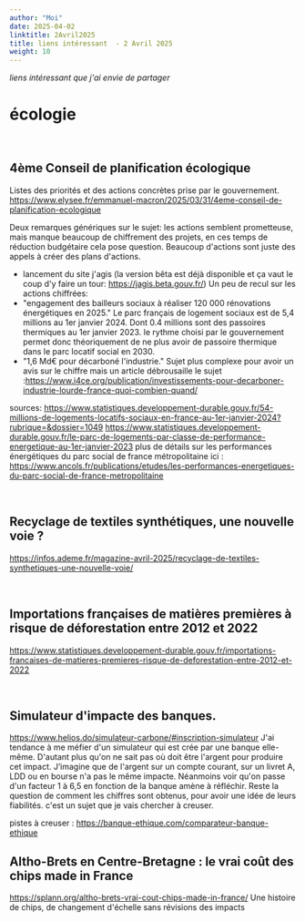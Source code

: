 ```yaml
---
author: "Moi"
date: 2025-04-02
linktitle: 2Avril2025
title: liens intéressant  - 2 Avril 2025
weight: 10
---
```


*liens intéressant que j'ai envie de partager*
<br>


# écologie 
<br>

## 4ème Conseil de planification écologique
Listes des priorités et des actions concrètes prise par le gouvernement. 
https://www.elysee.fr/emmanuel-macron/2025/03/31/4eme-conseil-de-planification-ecologique 

Deux remarques génériques sur le sujet: les actions semblent prometteuse, mais manque beaucoup de chiffrement des projets, en ces temps de réduction budgétaire cela pose question. 
Beaucoup d'actions sont juste des appels à créer des plans d'actions. 
* lancement du site j'agis (la version bêta est déjà disponible et ça vaut le coup d'y faire un tour:  https://jagis.beta.gouv.fr/) 
Un peu de recul sur les actions chiffrées: 
* "engagement des bailleurs sociaux à réaliser 120 000 rénovations énergétiques en 2025."  Le parc français de logement sociaux est de 5,4 millions au 1er janvier 2024. Dont 0.4 millions sont des passoires thermiques au 1er janvier 2023. le rythme choisi par le gouvernement permet donc théoriquement de ne plus avoir de passoire thermique dans le parc locatif social en 2030. 
* "1,6 Md€ pour décarboné l'industrie." Sujet plus complexe pour avoir un avis sur le chiffre mais un article débrousaille le sujet :https://www.i4ce.org/publication/investissements-pour-decarboner-industrie-lourde-france-quoi-combien-quand/

sources: 
https://www.statistiques.developpement-durable.gouv.fr/54-millions-de-logements-locatifs-sociaux-en-france-au-1er-janvier-2024?rubrique=&dossier=1049
https://www.statistiques.developpement-durable.gouv.fr/le-parc-de-logements-par-classe-de-performance-energetique-au-1er-janvier-2023
plus de détails sur les performances énergétiques du parc social de france métropolitaine ici : https://www.ancols.fr/publications/etudes/les-performances-energetiques-du-parc-social-de-france-metropolitaine

<br>


## Recyclage de textiles synthétiques, une nouvelle voie ?
https://infos.ademe.fr/magazine-avril-2025/recyclage-de-textiles-synthetiques-une-nouvelle-voie/


<br>

## Importations françaises de matières premières à risque de déforestation entre 2012 et 2022
https://www.statistiques.developpement-durable.gouv.fr/importations-francaises-de-matieres-premieres-risque-de-deforestation-entre-2012-et-2022

<br>

## Simulateur d'impacte des banques. 
https://www.helios.do/simulateur-carbone/#inscription-simulateur
J'ai tendance à me méfier d'un simulateur qui est crée par une banque elle-même. D'autant plus qu'on ne sait pas où doit être l'argent pour produire cet impact. J’imagine que de l'argent sur un compte courant, sur un livret A, LDD ou en bourse n'a pas le même impacte. Néanmoins voir qu'on passe d'un facteur 1 à 6,5 en fonction de la banque amène à réfléchir. Reste la question de comment les chiffres sont obtenus, pour avoir une idée de leurs fiabilités. 
c'est un sujet que je vais chercher à creuser. 

pistes à creuser : https://banque-ethique.com/comparateur-banque-ethique
<br>

## Altho-Brets en Centre-Bretagne : le vrai coût des chips made in France
https://splann.org/altho-brets-vrai-cout-chips-made-in-france/
Une histoire de chips, de changement d'échelle sans révisions des impacts